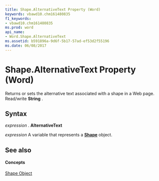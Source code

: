 ```yaml
---
title: Shape.AlternativeText Property (Word)
keywords: vbawd10.chm161480835
f1_keywords:
- vbawd10.chm161480835
ms.prod: word
api_name:
- Word.Shape.AlternativeText
ms.assetid: b591896a-9d6f-5b17-57ad-ef53d2f55196
ms.date: 06/08/2017
---
```



# Shape.AlternativeText Property (Word)

Returns or sets the alternative text associated with a shape in a Web page. Read/write  **String** .


## Syntax

 _expression_ . **AlternativeText**

 _expression_ A variable that represents a **[Shape](shape-object-word.md)** object.


## See also


#### Concepts


[Shape Object](shape-object-word.md)

